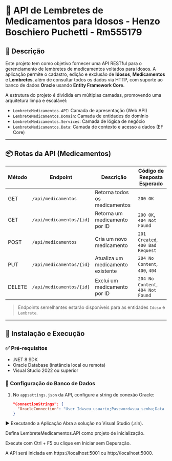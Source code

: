 # 💊 API de Lembretes de Medicamentos para Idosos - Henzo Boschiero Puchetti - Rm555179

## 📌 Descrição

Este projeto tem como objetivo fornecer uma API RESTful para o gerenciamento de lembretes de medicamentos voltados para idosos. A aplicação permite o cadastro, edição e exclusão de **Idosos**, **Medicamentos** e **Lembretes**, além de consultar todos os dados via HTTP, com suporte ao banco de dados **Oracle** usando **Entity Framework Core**.

A estrutura do projeto é dividida em múltiplas camadas, promovendo uma arquitetura limpa e escalável:

- `LembreteMedicamentos.API`: Camada de apresentação (Web API)
- `LembreteMedicamentos.Domain`: Camada de entidades do domínio
- `LembreteMedicamentos.Services`: Camada de lógica de negócio
- `LembreteMedicamentos.Data`: Camada de contexto e acesso a dados (EF Core)

---

## 📦 Rotas da API (Medicamentos)

| Método | Endpoint                | Descrição                               | Código de Resposta Esperado       |
|--------|-------------------------|-----------------------------------------|-----------------------------------|
| GET    | `/api/medicamentos`     | Retorna todos os medicamentos           | `200 OK`                          |
| GET    | `/api/medicamentos/{id}`| Retorna um medicamento por ID           | `200 OK`, `404 Not Found`         |
| POST   | `/api/medicamentos`     | Cria um novo medicamento                | `201 Created`, `400 Bad Request`  |
| PUT    | `/api/medicamentos/{id}`| Atualiza um medicamento existente       | `204 No Content`, `400`, `404`    |
| DELETE | `/api/medicamentos/{id}`| Exclui um medicamento por ID            | `204 No Content`, `404 Not Found` |

> Endpoints semelhantes estarão disponíveis para as entidades `Idoso` e `Lembrete`.

---

## 🚀 Instalação e Execução

### ✅ Pré-requisitos

- .NET 8 SDK
- Oracle Database (instância local ou remota)
- Visual Studio 2022 ou superior

### 🔧 Configuração do Banco de Dados

1. No `appsettings.json` da API, configure a string de conexão Oracle:
   ```json
   "ConnectionStrings": {
     "OracleConnection": "User Id=seu_usuario;Password=sua_senha;Data Source=seu_host:porta/servico"
   }


▶️ Executando a Aplicação
Abra a solução no Visual Studio (.sln).

Defina LembreteMedicamentos.API como projeto de inicialização.

Execute com Ctrl + F5 ou clique em Iniciar sem Depuração.

A API será iniciada em https://localhost:5001 ou http://localhost:5000.

